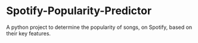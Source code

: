 # Spotify-Popularity-Predictor
A python project to determine the popularity of songs, on Spotify, based on their key features. 
